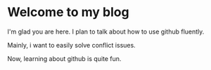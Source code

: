 # Welcome to my blog

I'm glad you are here. I plan to talk about how to use github fluently.

Mainly, i want to easily solve conflict issues.

Now, learning about github is quite fun.

